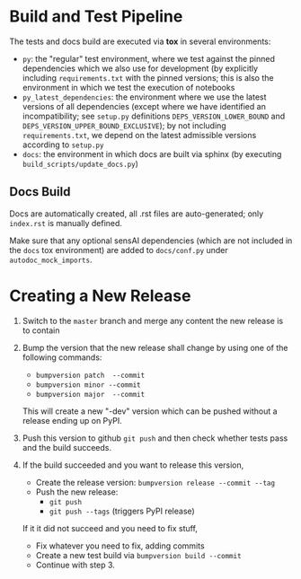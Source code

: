 # Build and Test Pipeline

The tests and docs build are executed via **tox** in several environments:
* `py`: the "regular" test environment, where we test against the pinned dependencies which we also use for development (by explicitly including `requirements.txt` with the pinned versions; this is also the environment in which we test the execution of notebooks
* `py_latest_dependencies`: the environment where we use the latest versions of all dependencies (except where we have identified an incompatibility; see `setup.py` definitions `DEPS_VERSION_LOWER_BOUND` and `DEPS_VERSION_UPPER_BOUND_EXCLUSIVE`); by not including `requirements.txt`, we depend on the latest admissible versions according to `setup.py`
* `docs`: the environment in which docs are built via sphinx (by executing `build_scripts/update_docs.py`)

## Docs Build

Docs are automatically created, all .rst files are auto-generated; only `index.rst` is manually defined.

Make sure that any optional sensAI dependencies (which are not included in the `docs` tox environment) are added to `docs/conf.py` under `autodoc_mock_imports`.

# Creating a New Release

1. Switch to the `master` branch and merge any content the new release is to contain

2. Bump the version that the new release shall change by using one of the following commands:

   * `bumpversion patch  --commit`
   * `bumpversion minor --commit`
   * `bumpversion major  --commit`

   This will create a new "-dev" version which can be pushed without a release ending up on PyPI.

3. Push this version to github
   `git push`
   and then check whether tests pass and the build succeeds.

4. If the build succeeded and you want to release this version, 

   * Create the release version:
     `bumpversion release --commit --tag`
   * Push the new release:
     * `git push`
     * `git push --tags` (triggers PyPI release)

   If it it did not succeed and you need to fix stuff, 

   * Fix whatever you need to fix, adding commits
   * Create a new test build via
     `bumpversion build --commit`
   * Continue with step 3.

